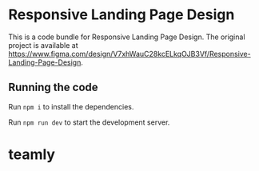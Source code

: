 
  # Responsive Landing Page Design

  This is a code bundle for Responsive Landing Page Design. The original project is available at https://www.figma.com/design/V7xhWauC28kcELkqOJB3Vf/Responsive-Landing-Page-Design.

  ## Running the code

  Run `npm i` to install the dependencies.

  Run `npm run dev` to start the development server.
  # teamly
